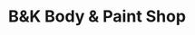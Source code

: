 ---
title: "B&K Body & Paint Shop"
url: /st-marys/bundk-body-und-paint-shop/
shop: Autowerkstatt
---